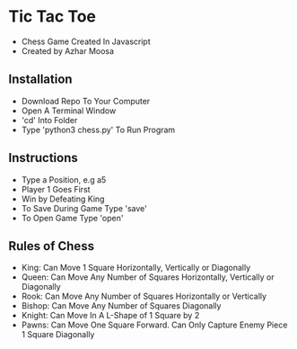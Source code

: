 # Tic Tac Toe

- Chess Game Created In Javascript
- Created by Azhar Moosa

## Installation

- Download Repo To Your Computer
- Open A Terminal Window
- 'cd' Into Folder
- Type 'python3 chess.py' To Run Program

## Instructions

- Type a Position, e.g a5
- Player 1 Goes First
- Win by Defeating King
- To Save During Game Type 'save'
- To Open Game Type 'open'

## Rules of Chess

- King: Can Move 1 Square Horizontally, Vertically or Diagonally
- Queen: Can Move Any Number of Squares Horizontally, Vertically or Diagonally
- Rook: Can Move Any Number of Squares Horizontally or Vertically
- Bishop: Can Move Any Number of Squares Diagonally
- Knight: Can Move In A L-Shape of 1 Square by 2
- Pawns: Can Move One Square Forward. Can Only Capture Enemy Piece 1 Square Diagonally
